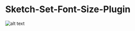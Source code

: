 # Sketch-Set-Font-Size-Plugin

![alt text](https://i.giphy.com/vH29oUjAgu7HG.gif "Yyyyyyes! Yes!.... Yes!")
